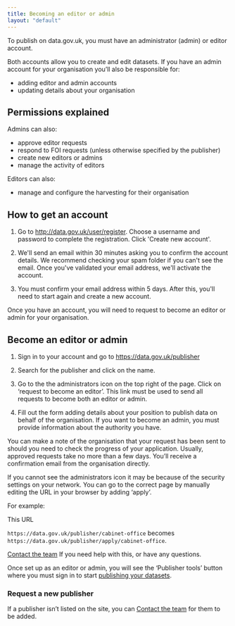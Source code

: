 ```yaml
---
title: Becoming an editor or admin
layout: "default"
---
```


To publish on data.gov.uk, you must have an administrator (admin) or editor account.

Both accounts allow you to create and edit datasets.
If you have an admin account for your organisation you’ll also be responsible for:

* adding editor and admin accounts
* updating details about your organisation 

## Permissions explained

Admins can also:

* approve editor requests
* respond to FOI requests (unless otherwise specified by the publisher)
* create new editors or admins
* manage the activity of editors

Editors can also:

* manage and configure the harvesting for their organisation

## How to get an account

1. Go to <http://data.gov.uk/user/register>. Choose a username and password to complete the registration. Click 'Create new account'.

2. We'll send an email within 30 minutes asking you to confirm the account details. We recommend checking your spam folder if you can't see the email. Once you've validated your email address,  we'll activate the account.

3. You must confirm your email address within 5 days. After this, you'll need to start again and create a new account.

Once you have an account, you will need to request to become an editor or admin for your organisation.


## Become an editor or admin

1. Sign in to your account and go to <https://data.gov.uk/publisher>

2. Search for the publisher and click on the name. 

3. Go to the the administrators icon on the top right of the page. Click on ‘request to become an editor’. This link must be      used to send all requests to become both an editor or admin.

4. Fill out the form adding details about your position to publish data on behalf of the organisation. If you want to become      an admin, you must provide information about the authority you have.

You can make a note of the organisation that your request has been sent to should you need to check the progress of your application. Usually, approved requests take no more than a few days. You’ll receive a confirmation email from the organisation directly. 

If you cannot see the administrators icon it may be because of the security settings on your network. You can go to the correct page by manually editing the URL in your browser by adding ‘apply’. 

For example:

This URL

`https://data.gov.uk/publisher/cabinet-office` 
becomes 
`https://data.gov.uk/publisher/apply/cabinet-office`. 

[Contact the team](https://data.gov.uk/contact) If you need help with this, or have any questions.

Once set up as an editor or admin, you will see the ‘Publisher tools’ button where you must sign in to start [publishing your datasets](publishing_on_data_gov_uk_overview.html).

### Request a new publisher

If a publisher isn’t listed on the site, you can [Contact the team](https://data.gov.uk/contact) for them to be added.
